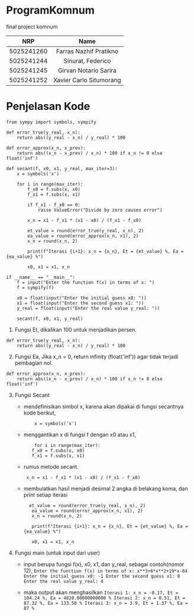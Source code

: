 # ProgramKomnum
final project komnum

|    NRP     |      Name      |
| :--------: | :------------: |
| 5025241260 | Farras Nazhif Pratikno |
| 5025241244 | Sinurat, Federico |
| 5025241245 | Girvan Notario Sarira |
| 5025241252 | Xavier Carlo Situmorang |

# Penjelasan Kode
```
from sympy import symbols, sympify

def error_true(y_real, x_n):
    return abs((y_real - x_n) / y_real) * 100

def error_approx(x_n, x_prev):
    return abs((x_n - x_prev) / x_n) * 100 if x_n != 0 else float('inf')

def secant(f, x0, x1, y_real, max_iter=3):
    x = symbols('x')

    for i in range(max_iter):
        f_x0 = f.subs(x, x0)
        f_x1 = f.subs(x, x1)

        if f_x1 - f_x0 == 0:
            raise ValueError("Divide by zero causes error")

        x_n = x1 - f_x1 * (x1 - x0) / (f_x1 - f_x0)

        et_value = round(error_true(y_real, x_n), 2)
        ea_value = round(error_approx(x_n, x1), 2)
        x_n = round(x_n, 2)

        print(f"Iterasi {i+1}: x_n = {x_n}, Et = {et_value} %, Ea = {ea_value} %")

        x0, x1 = x1, x_n

if __name__ == "__main__":
    f = input("Enter the function f(x) in terms of x: ")
    f = sympify(f)

    x0 = float(input("Enter the initial guess x0: "))
    x1 = float(input("Enter the second guess x1: "))
    y_real = float(input("Enter the real value y_real: "))

    secant(f, x0, x1, y_real)
```

1. Fungsi Et, dikalikan 100 untuk menjadikan persen.
```
def error_true(y_real, x_n):
    return abs((y_real - x_n) / y_real) * 100
```

2. Fungsi Ea, Jika x_n = 0, return infinity (float('inf')) agar tidak terjadi pembagian nol.
```
def error_approx(x_n, x_prev):
    return abs((x_n - x_prev) / x_n) * 100 if x_n != 0 else float('inf')
```

3. Fungsi Secant
   - mendefinisikan simbol x, karena akan dipakai di fungsi secantnya kode berikut,
     ```
         x = symbols('x')
     ```

   - menggantikan x di fungsi f dengan x0 atau x1,
     ```
         for i in range(max_iter):
        f_x0 = f.subs(x, x0)
        f_x1 = f.subs(x, x1)

     ```

   - rumus metode secant.
     ```
      x_n = x1 - f_x1 * (x1 - x0) / (f_x1 - f_x0)
     ```

   - membulatkan hasil menjadi desimal 2 angka di belakang koma, dan print setiap iterasi
     ```
       et_value = round(error_true(y_real, x_n), 2)
        ea_value = round(error_approx(x_n, x1), 2)
        x_n = round(x_n, 2)

        print(f"Iterasi {i+1}: x_n = {x_n}, Et = {et_value} %, Ea = {ea_value} %")

        x0, x1 = x1, x_n
     ```

4. Fungsi main (untuk input dari user)
    - input berupa fungsi f(x), x0, x1, dan y_real, sebagai contoh(nomor 12),
      ``
      Enter the function f(x) in terms of x: x**3+6*x**2+19*x-84                                            
      Enter the initial guess x0: -1
      Enter the second guess x1: 8
      Enter the real value y_real: 4
      ``

   - maka output akan menghasilkan
     ``
     Iterasi 1: x_n = -0.17, Et = 104.24 %, Ea = 4820.00000000000 %
Iterasi 2: x_n = 0.51, Et = 87.32 %, Ea = 133.50 %
Iterasi 3: x_n = 3.9, Et = 1.37 %, Ea = 87 %
     ``


